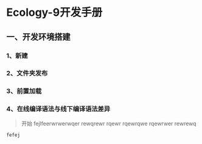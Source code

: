 # Ecology-9开发手册
## 一、开发环境搭建 
### 1、新建
### 2、文件夹发布
### 3、前置加载
### 4、在线编译语法与线下编译语法差异
> 开始
fejlfeerwrwerwqer
rewqrewr
rqewr
rqewrqwe
rqewrwer
rewrewq

```java
fefej

```
